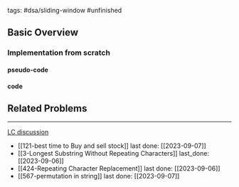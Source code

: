 tags: #dsa/sliding-window #unfinished 
## Basic Overview

### Implementation from scratch
#### pseudo-code

#### code

## Related Problems
---
[LC discussion](https://leetcode.com/problems/frequency-of-the-most-frequent-element/solutions/1175088/C++-Maximum-Sliding-Window-Cheatsheet-Template/)

- [[121-best time to Buy and sell stock]] last done: [[2023-09-07]]
- [[3-Longest Substring Without Repeating Characters]] last_done: [[2023-09-06]]
- [[424-Repeating Character Replacement]] last done: [[2023-09-06]]
- [[567-permutation in string]] last done: [[2023-09-07]]